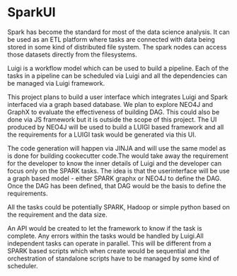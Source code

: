 # SparkUI

Spark has become the standard for most of the data science analysis. It can be used as an ETL platform where tasks are connected with data being stored in some kind of distributed file system. The spark nodes can access those datasets directly from the filesystems.

Luigi is a workflow model which can be used to build a pipeline. Each of the tasks in a pipeline can be scheduled via Luigi and all the dependencies can be managed via Luigi framework. 

This project plans to build a user interface which integrates Luigi and Spark interfaced via a graph based database. We plan to explore NEO4J and GraphX to evaluate the effectiveness of building DAG. This could also be done via JS framework but it is outside the scope of this project. The UI produced by NEO4J will be used to build a LUIGI based framework and all the requirements for a LUIGI task would be generated via this UI. 

The code generation will happen via JINJA and will use the same model as is done for building cookecutter code.The would take away the requirement for the developer to know the inner details of Luigi and the developer can focus only on the SPARK tasks. The idea is that the userinterface will be use a graph based model - either SPARK graphx or NEO4J to define the DAG. Once the DAG has been defined, that DAG would be the basis to define the requirements.

All the tasks could be potentially SPARK, Hadoop or simple python based on the requirement and the data size. 

An API would be created to let the framework to know if the task is complete. Any errors within the tasks would be handled by Luigi.All independent tasks can operate in parallel. This will be different from a SPARK based scripts which when create would be sequential and the orchestration of standalone scripts have to be managed by some kind of scheduler.
